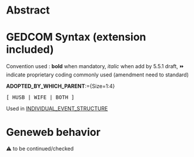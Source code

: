 ﻿# Abstract

# GEDCOM Syntax (extension included)
Convention used : **bold** when mandatory, _italic_ when add by 5.5.1 draft, &#x23E9; indicate proprietary coding commonly used (amendment need to standard)<br />

**ADOPTED_BY_WHICH_PARENT**:={Size=1:4}
<pre>
[ HUSB | WIFE | BOTH ]
</pre>
Used in <a href=Ged.INDIVIDUAL_EVENT_STRUCTURE>INDIVIDUAL_EVENT_STRUCTURE</a><br />

# Geneweb behavior


:warning: to be continued/checked

